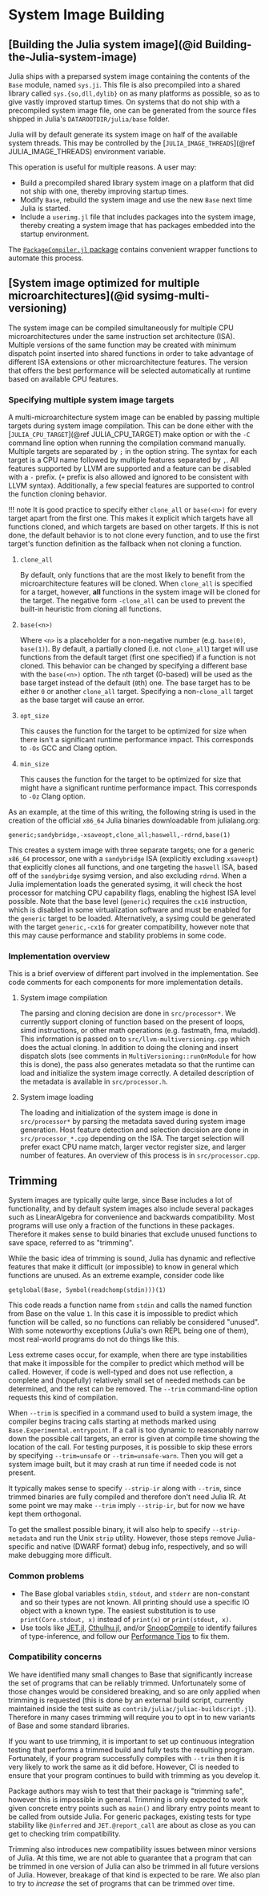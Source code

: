# System Image Building

## [Building the Julia system image](@id Building-the-Julia-system-image)

Julia ships with a preparsed system image containing the contents of the `Base` module, named `sys.ji`. This file is also precompiled into a shared library called `sys.{so,dll,dylib}` on as many platforms as possible, so as to give vastly improved startup times. On systems that do not ship with a precompiled system image file, one can be generated from the source files shipped in Julia's `DATAROOTDIR/julia/base` folder.

Julia will by default generate its system image on half of the available system threads. This may be controlled by the [`JULIA_IMAGE_THREADS`](@ref JULIA_IMAGE_THREADS) environment variable.

This operation is useful for multiple reasons. A user may:

  * Build a precompiled shared library system image on a platform that did not ship with one, thereby improving startup times.
  * Modify `Base`, rebuild the system image and use the new `Base` next time Julia is started.
  * Include a `userimg.jl` file that includes packages into the system image, thereby creating a system image that has packages embedded into the startup environment.

The [`PackageCompiler.jl` package](https://github.com/JuliaLang/PackageCompiler.jl) contains convenient wrapper functions to automate this process.

## [System image optimized for multiple microarchitectures](@id sysimg-multi-versioning)

The system image can be compiled simultaneously for multiple CPU microarchitectures under the same instruction set architecture (ISA). Multiple versions of the same function may be created with minimum dispatch point inserted into shared functions in order to take advantage of different ISA extensions or other microarchitecture features. The version that offers the best performance will be selected automatically at runtime based on available CPU features.

### Specifying multiple system image targets

A multi-microarchitecture system image can be enabled by passing multiple targets during system image compilation. This can be done either with the [`JULIA_CPU_TARGET`](@ref JULIA_CPU_TARGET) make option or with the `-C` command line option when running the compilation command manually. Multiple targets are separated by `;` in the option string. The syntax for each target is a CPU name followed by multiple features separated by `,`. All features supported by LLVM are supported and a feature can be disabled with a `-` prefix. (`+` prefix is also allowed and ignored to be consistent with LLVM syntax). Additionally, a few special features are supported to control the function cloning behavior.

!!! note
    It is good practice to specify either `clone_all` or `base(<n>)` for every target apart from the first one. This makes it explicit which targets have all functions cloned, and which targets are based on other targets. If this is not done, the default behavior is to not clone every function, and to use the first target's function definition as the fallback when not cloning a function.


1. `clone_all`

    By default, only functions that are the most likely to benefit from  the microarchitecture features will be cloned.  When `clone_all` is specified for a target, however,  **all** functions in the system image will be cloned for the target.  The negative form `-clone_all` can be used to prevent the built-in  heuristic from cloning all functions.
2. `base(<n>)`

    Where `<n>` is a placeholder for a non-negative number (e.g. `base(0)`, `base(1)`).  By default, a partially cloned (i.e. not `clone_all`) target will use functions  from the default target (first one specified) if a function is not cloned.  This behavior can be changed by specifying a different base with the `base(<n>)` option.  The `n`th target (0-based) will be used as the base target instead of the default (`0`th) one.  The base target has to be either `0` or another `clone_all` target.  Specifying a non-`clone_all` target as the base target will cause an error.
3. `opt_size`

    This causes the function for the target to be optimized for size when there isn't a significant  runtime performance impact. This corresponds to `-Os` GCC and Clang option.
4. `min_size`

    This causes the function for the target to be optimized for size that might have  a significant runtime performance impact. This corresponds to `-Oz` Clang option.

As an example, at the time of this writing, the following string is used in the creation of the official `x86_64` Julia binaries downloadable from julialang.org:

```
generic;sandybridge,-xsaveopt,clone_all;haswell,-rdrnd,base(1)
```

This creates a system image with three separate targets; one for a generic `x86_64` processor, one with a `sandybridge` ISA (explicitly excluding `xsaveopt`) that explicitly clones all functions, and one targeting the `haswell` ISA, based off of the `sandybridge` sysimg version, and also excluding `rdrnd`. When a Julia implementation loads the generated sysimg, it will check the host processor for matching CPU capability flags, enabling the highest ISA level possible. Note that the base level (`generic`) requires the `cx16` instruction, which is disabled in some virtualization software and must be enabled for the `generic` target to be loaded. Alternatively, a sysimg could be generated with the target `generic,-cx16` for greater compatibility, however note that this may cause performance and stability problems in some code.

### Implementation overview

This is a brief overview of different part involved in the implementation. See code comments for each components for more implementation details.

1. System image compilation

    The parsing and cloning decision are done in `src/processor*`.  We currently support cloning of function based on the present of loops, simd instructions,  or other math operations (e.g. fastmath, fma, muladd).  This information is passed on to `src/llvm-multiversioning.cpp` which does the actual cloning.  In addition to doing the cloning and insert dispatch slots  (see comments in `MultiVersioning::runOnModule` for how this is done),  the pass also generates metadata so that the runtime can load and initialize the  system image correctly.  A detailed description of the metadata is available in `src/processor.h`.
2. System image loading

    The loading and initialization of the system image is done in `src/processor*` by  parsing the metadata saved during system image generation.  Host feature detection and selection decision are done in `src/processor_*.cpp`  depending on the ISA. The target selection will prefer exact CPU name match,  larger vector register size, and larger number of features.  An overview of this process is in `src/processor.cpp`.

## Trimming

System images are typically quite large, since Base includes a lot of functionality, and by default system images also include several packages such as LinearAlgebra for convenience and backwards compatibility. Most programs will use only a fraction of the functions in these packages. Therefore it makes sense to build binaries that exclude unused functions to save space, referred to as "trimming".

While the basic idea of trimming is sound, Julia has dynamic and reflective features that make it difficult (or impossible) to know in general which functions are unused. As an extreme example, consider code like

```
getglobal(Base, Symbol(readchomp(stdin)))(1)
```

This code reads a function name from `stdin` and calls the named function from Base on the value `1`. In this case it is impossible to predict which function will be called, so no functions can reliably be considered "unused". With some noteworthy exceptions (Julia's own REPL being one of them), most real-world programs do not do things like this.

Less extreme cases occur, for example, when there are type instabilities that make it impossible for the compiler to predict which method will be called. However, if code is well-typed and does not use reflection, a complete and (hopefully) relatively small set of needed methods can be determined, and the rest can be removed. The `--trim` command-line option requests this kind of compilation.

When `--trim` is specified in a command used to build a system image, the compiler begins tracing calls starting at methods marked using `Base.Experimental.entrypoint`. If a call is too dynamic to reasonably narrow down the possible call targets, an error is given at compile time showing the location of the call. For testing purposes, it is possible to skip these errors by specifying `--trim=unsafe` or `--trim=unsafe-warn`. Then you will get a system image built, but it may crash at run time if needed code is not present.

It typically makes sense to specify `--strip-ir` along with `--trim`, since trimmed binaries are fully compiled and therefore don't need Julia IR. At some point we may make `--trim` imply `--strip-ir`, but for now we have kept them orthogonal.

To get the smallest possible binary, it will also help to specify `--strip-metadata` and run the Unix `strip` utility. However, those steps remove Julia-specific and native (DWARF format) debug info, respectively, and so will make debugging more difficult.

### Common problems

  * The Base global variables `stdin`, `stdout`, and `stderr` are non-constant and so their types are not known. All printing should use a specific IO object with a known type. The easiest substitution is to use `print(Core.stdout, x)` instead of `print(x)` or `print(stdout, x)`.
  * Use tools like [JET.jl](https://github.com/aviatesk/JET.jl), [Cthulhu.jl](https://github.com/JuliaDebug/Cthulhu.jl), and/or [SnoopCompile](https://github.com/timholy/SnoopCompile.jl) to identify failures of type-inference, and follow our [Performance Tips](@ref) to fix them.

### Compatibility concerns

We have identified many small changes to Base that significantly increase the set of programs that can be reliably trimmed. Unfortunately some of those changes would be considered breaking, and so are only applied when trimming is requested (this is done by an external build script, currently maintained inside the test suite as `contrib/juliac/juliac-buildscript.jl`). Therefore in many cases trimming will require you to opt in to new variants of Base and some standard libraries.

If you want to use trimming, it is important to set up continuous integration testing that performs a trimmed build and fully tests the resulting program. Fortunately, if your program successfully compiles with `--trim` then it is very likely to work the same as it did before. However, CI is needed to ensure that your program continues to build with trimming as you develop it.

Package authors may wish to test that their package is "trimming safe", however this is impossible in general. Trimming is only expected to work given concrete entry points such as `main()` and library entry points meant to be called from outside Julia. For generic packages, existing tests for type stability like `@inferred` and `JET.@report_call` are about as close as you can get to checking trim compatibility.

Trimming also introduces new compatibility issues between minor versions of Julia. At this time, we are not able to guarantee that a program that can be trimmed in one version of Julia can also be trimmed in all future versions of Julia. However, breakage of that kind is expected to be rare. We also plan to try to *increase* the set of programs that can be trimmed over time.
